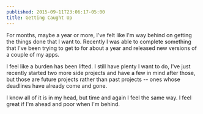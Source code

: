 ```yaml
---
published: 2015-09-11T23:06:17-05:00
title: Getting Caught Up
---
```

For months, maybe a year or more, I've felt like I'm way behind on getting the things done that I want to. Recently I was able to complete something that I've been trying to get to for about a year and released new versions of a couple of my apps.

I feel like a burden has been lifted. I still have plenty I want to do, I've just recently started two more side projects and have a few in mind after those, but those are future projects rather than past projects -- ones whose deadlines have already come and gone.

I know all of it is in my head, but time and again I feel the same way. I feel great if I'm ahead and poor when I'm behind. 